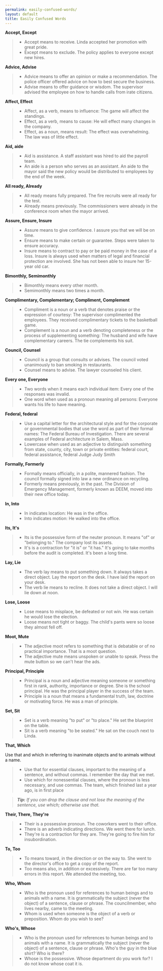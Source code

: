 ```yaml
---
permalink: easily-confused-words/
layout: default
title: Easily Confused Words
---
```


**Accept, Except**

> *	Accept means to receive. Linda accepted her promotion with great pride.
> *	Except means to exclude. The policy applies to everyone except new hires.


**Advice, Advise**

> *	Advice means to offer an opinion or make a recommendation. The police officer offered advice on how to best secure the business.
> *	Advise means to offer guidance or wisdom.  The supervisor advised the employee on how to handle calls from irate citizens.


**Affect, Effect**

> *	Affect, as a verb, means to influence:  The game will affect the standings.
> *	Effect, as a verb, means to cause:  He will effect many changes in the company.
> *	Effect, as a noun, means result:  The effect was overwhelming.  The law was of little effect.


**Aid, aide**

> *	Aid is assistance.  A staff assistant was hired to aid the payroll team.
> *	An aide is a person who serves as an assistant.  An aide to the mayor said the new policy would be distributed to employees by the end of the week.


**All ready, Already**

> *	All ready means fully prepared. The fire recruits were all ready for the test.
> *	Already means previously. The commissioners were already in the conference room when the mayor arrived.


**Assure, Ensure, Insure**

> *	Assure means to give confidence.  I assure you that we will be on time.
> *	Ensure means to make certain or guarantee.  Steps were taken to ensure accuracy.
> *	Insure means to contract to pay or be paid money in the case of a loss. Insure is always used when matters of legal and financial protection are involved.  She has not been able to insure her 15-year old car.


**Bimonthly, Semimonthly**

> *	Bimonthly means every other month.
> *	Semimonthly means two times a month.


**Complimentary, Complementary; Compliment, Complement**

> *	Compliment is a noun or a verb that denotes praise or the expression of courtesy:  The supervisor complimented the employees.  They received complimentary tickets to the basketball game.
> *	Complement is a noun and a verb denoting completeness or the process of supplementing something:  The husband and wife have complementary careers.  The tie complements his suit.


**Council, Counsel**

> *	Council is a group that consults or advises. The council voted unanimously to ban smoking in restaurants.
> *	Counsel means to advise. The lawyer counseled his client.


**Every one, Everyone**

> *	Two words when it means each individual item:  Every one of the responses was invalid.
> *	One word when used as a pronoun meaning all persons:  Everyone wants his life to have meaning.


**Federal, federal**

> *	Use a capital letter for the architectural style and for the corporate or governmental bodies that use the word as part of their formal names:  The Federal Bureau of Investigation. There are several examples of Federal architecture in Salem, Mass.
> *	Lowercase when used as an adjective to distinguish something from state, county, city, town or private entities:  federal court, federal assistance, federal Judge Judy Smith


**Formally, Formerly**

> *	Formally means officially, in a polite, mannered fashion.  The council formally signed into law a new ordinance on recycling.
> *	Formerly means previously, in the past.  The Division of Emergency Management, formerly known as DEEM, moved into their new office today.


**In, Into**

> *	In indicates location:  He was in the office.
> *	Into indicates motion:  He walked into the office.


**Its, It's**

> *	Its is the possessive form of the neuter pronoun.  It means "of" or "belonging to."  The company lost its assets.
> *	It's is a contraction for "it is" or "it has."  It's going to take months before the audit is completed.  It's been a long time.


**Lay, Lie**

> *	The verb lay means to put something down. It always takes a direct object. Lay the report on the desk.  I have laid the report on your desk.  
> *	The verb lie means to recline. It does not take a direct object. I will lie down at noon.


**Lose, Loose**

> *	Lose means to misplace, be defeated or not win.  He was certain he would lose the election.
> *	Loose means not tight or baggy.  The child's pants were so loose they almost fell off.


**Moot, Mute**

> *	The adjective moot refers to something that is debatable or of no practical importance.  That is a moot question. 
> *	The adjective mute means unspoken or unable to speak.  Press the mute button so we can't hear the ads. 


**Principal, Principle**

> *	Principal is a noun and adjective meaning someone or something first in rank, authority, importance or degree.  She is the school principal.  He was the principal player in the success of the team.
> *	Principle is a noun that means a fundamental truth, law, doctrine or motivating force.  He was a man of principle.  


**Set, Sit**

> *	Set is a verb meaning "to put" or "to place." He set the blueprint on the table.
> *	Sit is a verb meaning "to be seated." He sat on the couch next to Linda.


**That, Which**

Use that and which in referring to inanimate objects and to animals without a name.
> *	Use that for essential clauses, important to the meaning of a sentence, and without commas.  I remember the day that we met.
> *	Use which for nonessential clauses, where the pronoun is less necessary, and use commas.  The team, which finished last a year ago, is in first place

> **_Tip_:** *If you can drop the clause and not lose the meaning of the sentence, use which; otherwise use that.*


**Their, There, They're**

> *	Their is a possessive pronoun.  The coworkers went to their office.
> *	There is an adverb indicating directions.  We went there for lunch.
> *	They're is a contraction for they are.  They're going to fire him for insubordination.


**To, Too**

> *	To means toward, in the direction or on the way to.  She went to the director's office to get a copy of the report.
> *	Too means also, in addition or excessively. There are far too many errors in this report. We attended the meeting, too.


**Who, Whom**

> *	Who is the pronoun used for references to human beings and to animals with a name. It is grammatically the subject (never the object) of a sentence, clause or phrase. The councilmember, who lives nearby, came to the meeting.  
> *	Whom is used when someone is the object of a verb or preposition. Whom do you wish to see?


**Who's, Whose**

> *	Who is the pronoun used for references to human beings and to animals with a name. It is grammatically the subject (never the object) of a sentence, clause or phrase. Who's the guy in the blue shirt?  Who is there?
> *	Whose is the possessive.  Whose department do you work for?  I do not know whose coat it is.

